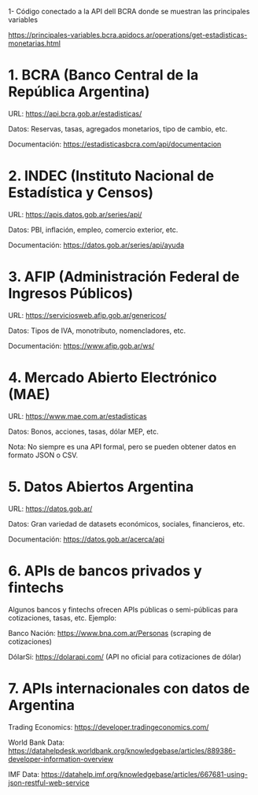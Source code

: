 1- Código conectado a la API dell BCRA donde se muestran las principales variables


https://principales-variables.bcra.apidocs.ar/operations/get-estadisticas-monetarias.html



# 1. BCRA (Banco Central de la República Argentina)
URL: https://api.bcra.gob.ar/estadisticas/

Datos: Reservas, tasas, agregados monetarios, tipo de cambio, etc.

Documentación: https://estadisticasbcra.com/api/documentacion

# 2. INDEC (Instituto Nacional de Estadística y Censos)

URL: https://apis.datos.gob.ar/series/api/

Datos: PBI, inflación, empleo, comercio exterior, etc.

Documentación: https://datos.gob.ar/series/api/ayuda


# 3. AFIP (Administración Federal de Ingresos Públicos)

URL: https://serviciosweb.afip.gob.ar/genericos/

Datos: Tipos de IVA, monotributo, nomencladores, etc.

Documentación: https://www.afip.gob.ar/ws/

# 4. Mercado Abierto Electrónico (MAE)

URL: https://www.mae.com.ar/estadisticas

Datos: Bonos, acciones, tasas, dólar MEP, etc.

Nota: No siempre es una API formal, pero se pueden obtener datos en formato JSON o CSV.

# 5. Datos Abiertos Argentina

URL: https://datos.gob.ar/

Datos: Gran variedad de datasets económicos, sociales, financieros, etc.

Documentación: https://datos.gob.ar/acerca/api

# 6. APIs de bancos privados y fintechs

Algunos bancos y fintechs ofrecen APIs públicas o semi-públicas para cotizaciones, tasas, etc. Ejemplo:

Banco Nación: https://www.bna.com.ar/Personas (scraping de cotizaciones)

DólarSi: https://dolarapi.com/ (API no oficial para cotizaciones de dólar)

# 7. APIs internacionales con datos de Argentina

Trading Economics: https://developer.tradingeconomics.com/

World Bank Data: https://datahelpdesk.worldbank.org/knowledgebase/articles/889386-developer-information-overview

IMF Data: https://datahelp.imf.org/knowledgebase/articles/667681-using-json-restful-web-service

